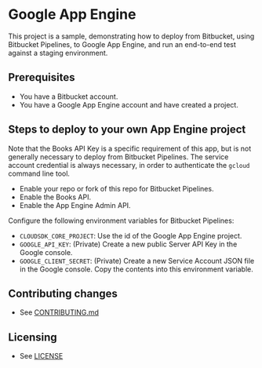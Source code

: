 # Google App Engine

This project is a sample,
demonstrating how to deploy from Bitbucket,
using Bitbucket Pipelines, to Google App Engine,
and run an end-to-end test against a staging environment.

## Prerequisites

* You have a Bitbucket account.
* You have a Google App Engine account and have created a project.

## Steps to deploy to your own App Engine project

Note that the Books API Key is a specific requirement of this app,
but is not generally necessary to deploy from Bitbucket Pipelines.
The service account credential is always necessary, 
in order to authenticate the `gcloud` command line tool.

* Enable your repo or fork of this repo for Bitbucket Pipelines.
* Enable the Books API.
* Enable the App Engine Admin API.

Configure the following environment variables for Bitbucket Pipelines:

* `CLOUDSDK_CORE_PROJECT`: Use the id of the Google App Engine project.
* `GOOGLE_API_KEY`: (Private) Create a new public Server API Key in the Google console.
* `GOOGLE_CLIENT_SECRET`: (Private) Create a new Service Account JSON file in the Google console. Copy the contents into this environment variable.

## Contributing changes

* See [CONTRIBUTING.md](CONTRIBUTING.md)

## Licensing

* See [LICENSE](LICENSE)
